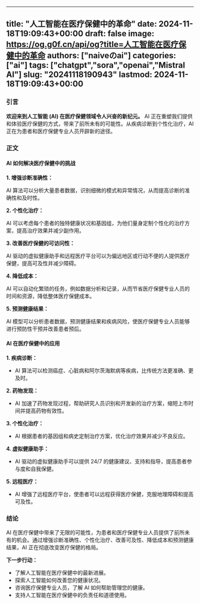 
---
title: "人工智能在医疗保健中的革命"
date: 2024-11-18T19:09:43+00:00
draft: false
image: https://og.g0f.cn/api/og?title=人工智能在医疗保健中的革命
authors: ["naiveのai"]
categories: ["ai"]
tags: ["chatgpt","sora","openai","Mistral AI"]
slug: "20241118190943"
lastmod: 2024-11-18T19:09:43+00:00
---
### 引言

**欢迎来到人工智能 (AI) 在医疗保健领域令人兴奋的新纪元。** AI 正在重塑我们提供和体验医疗保健的方式，带来了前所未有的可能性。从疾病诊断到个性化治疗，AI 正在为患者和医疗保健专业人员开辟新的途径。

### 正文

#### AI 如何解决医疗保健中的挑战

**1. 增强诊断准确性：**

AI 算法可以分析大量患者数据，识别细微的模式和异常情况，从而提高诊断的准确性和及时性。

**2. 个性化治疗：**

AI 可以考虑每个患者的独特健康状况和基因组，为他们量身定制个性化的治疗方案，提高治疗效果并减少副作用。

**3. 改善医疗保健的可访问性：**

AI 驱动的虚拟健康助手和远程医疗平台可以为偏远地区或行动不便的人提供医疗保健，提高可及性并减少障碍。

**4. 降低成本：**

AI 可以自动化繁琐的任务，例如数据分析和记录，从而节省医疗保健专业人员的时间和资源，降低整体医疗保健成本。

**5. 预测健康结果：**

AI 模型可以分析患者数据，预测健康结果和疾病风险，使医疗保健专业人员能够进行预防性干预并改善患者预后。

#### AI 在医疗保健中的应用

**1. 疾病诊断：**

* AI 算法可以检测癌症、心脏病和阿尔茨海默病等疾病，比传统方法更准确、更及时。

**2. 药物发现：**

* AI 加速了药物发现过程，帮助研究人员识别和开发新的治疗方案，缩短上市时间并提高药物有效性。

**3. 个性化治疗：**

* AI 根据患者的基因组和病史定制治疗方案，优化治疗效果并减少不良反应。

**4. 虚拟健康助手：**

* AI 驱动的虚拟健康助手可以提供 24/7 的健康建议、支持和指导，提高患者参与度和自我保健。

**5. 远程医疗：**

* AI 增强了远程医疗平台，使患者可以远程获得医疗保健，克服地理障碍和提高可及性。

### 结论

AI 在医疗保健中带来了无限的可能性，为患者和医疗保健专业人员提供了前所未有的机会。通过增强诊断准确性、个性化治疗、改善可及性、降低成本和预测健康结果，AI 正在彻底改变医疗保健的格局。

**下一步行动：**

* 了解人工智能在医疗保健中的最新进展。
* 探索人工智能如何改善您的健康状况。
* 咨询医疗保健专业人员，了解 AI 如何帮助管理您的健康。
* 支持人工智能在医疗保健中的负责任和道德使用。